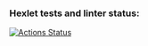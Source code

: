 ### Hexlet tests and linter status:
[![Actions Status](https://github.com/Dimon7091/java-project-61/actions/workflows/hexlet-check.yml/badge.svg)](https://github.com/Dimon7091/java-project-61/actions)